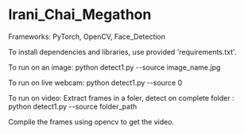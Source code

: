 # Irani_Chai_Megathon
Frameworks: PyTorch, OpenCV, Face_Detection

To install dependencies and libraries, use provided 'requirements.txt'.

To run on an image: python detect1.py --source image_name.jpg

To run on live webcam: python detect1.py --source 0

To run on video: Extract frames in a foler, detect on complete folder : python detect1.py --source folder_path

Compile the frames using opencv to get the video.
